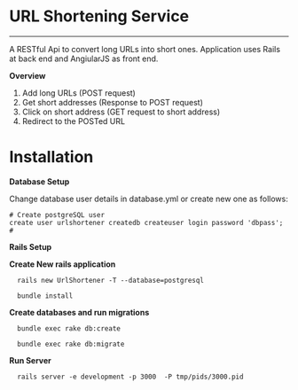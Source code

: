 # URL Shortening Service
------
A RESTful Api to convert long URLs into short ones. Application uses Rails at back end and AngiularJS as front end.

**Overview** 

1. Add long URLs (POST request)
2. Get short addresses (Response to POST request)
3. Click on short address (GET request to short address)
4. Redirect to the POSTed URL

**Installation** 
===

**Database Setup**

Change database user details in database.yml or create new one as follows:
```postgresql
# Create postgreSQL user
create user urlshortener createdb createuser login password 'dbpass';
# 
```

**Rails Setup**

**Create New rails application**

```rails
  rails new UrlShortener -T --database=postgresql

  bundle install
```

**Create databases and run migrations**

```rails
  bundle exec rake db:create

  bundle exec rake db:migrate
```

**Run Server**

```rails
  rails server -e development -p 3000  -P tmp/pids/3000.pid
```